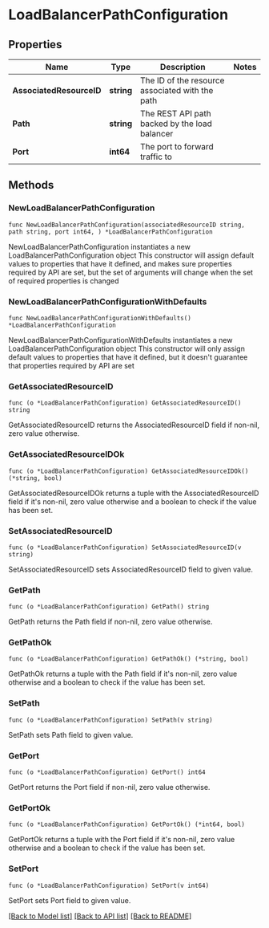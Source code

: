 # LoadBalancerPathConfiguration

## Properties

Name | Type | Description | Notes
------------ | ------------- | ------------- | -------------
**AssociatedResourceID** | **string** | The ID of the resource associated with the path | 
**Path** | **string** | The REST API path backed by the load balancer | 
**Port** | **int64** | The port to forward traffic to | 

## Methods

### NewLoadBalancerPathConfiguration

`func NewLoadBalancerPathConfiguration(associatedResourceID string, path string, port int64, ) *LoadBalancerPathConfiguration`

NewLoadBalancerPathConfiguration instantiates a new LoadBalancerPathConfiguration object
This constructor will assign default values to properties that have it defined,
and makes sure properties required by API are set, but the set of arguments
will change when the set of required properties is changed

### NewLoadBalancerPathConfigurationWithDefaults

`func NewLoadBalancerPathConfigurationWithDefaults() *LoadBalancerPathConfiguration`

NewLoadBalancerPathConfigurationWithDefaults instantiates a new LoadBalancerPathConfiguration object
This constructor will only assign default values to properties that have it defined,
but it doesn't guarantee that properties required by API are set

### GetAssociatedResourceID

`func (o *LoadBalancerPathConfiguration) GetAssociatedResourceID() string`

GetAssociatedResourceID returns the AssociatedResourceID field if non-nil, zero value otherwise.

### GetAssociatedResourceIDOk

`func (o *LoadBalancerPathConfiguration) GetAssociatedResourceIDOk() (*string, bool)`

GetAssociatedResourceIDOk returns a tuple with the AssociatedResourceID field if it's non-nil, zero value otherwise
and a boolean to check if the value has been set.

### SetAssociatedResourceID

`func (o *LoadBalancerPathConfiguration) SetAssociatedResourceID(v string)`

SetAssociatedResourceID sets AssociatedResourceID field to given value.


### GetPath

`func (o *LoadBalancerPathConfiguration) GetPath() string`

GetPath returns the Path field if non-nil, zero value otherwise.

### GetPathOk

`func (o *LoadBalancerPathConfiguration) GetPathOk() (*string, bool)`

GetPathOk returns a tuple with the Path field if it's non-nil, zero value otherwise
and a boolean to check if the value has been set.

### SetPath

`func (o *LoadBalancerPathConfiguration) SetPath(v string)`

SetPath sets Path field to given value.


### GetPort

`func (o *LoadBalancerPathConfiguration) GetPort() int64`

GetPort returns the Port field if non-nil, zero value otherwise.

### GetPortOk

`func (o *LoadBalancerPathConfiguration) GetPortOk() (*int64, bool)`

GetPortOk returns a tuple with the Port field if it's non-nil, zero value otherwise
and a boolean to check if the value has been set.

### SetPort

`func (o *LoadBalancerPathConfiguration) SetPort(v int64)`

SetPort sets Port field to given value.



[[Back to Model list]](../README.md#documentation-for-models) [[Back to API list]](../README.md#documentation-for-api-endpoints) [[Back to README]](../README.md)


